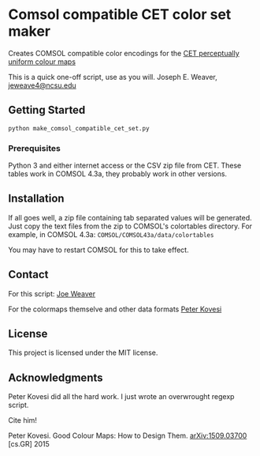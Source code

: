 # Comsol compatible CET color set maker

Creates COMSOL compatible color encodings for the [CET perceptually uniform
colour maps](http://peterkovesi.com/projects/colourmaps/)

This is a quick one-off script, use as you will.
Joseph E. Weaver, jeweave4@ncsu.edu 


## Getting Started

`python make_comsol_compatible_cet_set.py`

### Prerequisites

Python 3 and either internet access or the CSV zip file from CET.
These tables work in COMSOL 4.3a, they probably work in other versions.

## Installation
If all goes well, a zip file containing tab separated values will be generated.
Just copy the text files from the zip to COMSOL's colortables directory.
For example, in COMSOL 4.3a:
`COMSOL/COMSOL43a/data/colortables`

You may have to restart COMSOL for this to take effect.

## Contact
For this script:
[Joe Weaver](jeweave4@ncsu.edu)

For the colormaps themselve and other data formats
[Peter Kovesi](peter.kovesi@uwa.edu.au)

## License

This project is licensed under the MIT license.


## Acknowledgments
Peter Kovesi did all the hard work. I just wrote an overwrought regexp script.

Cite him!

Peter Kovesi. Good Colour Maps: How to Design Them.
[arXiv:1509.03700](https://arxiv.org/abs/1509.03700) [cs.GR] 2015
